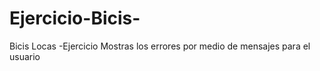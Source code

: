# Ejercicio-Bicis-
Bicis Locas -Ejercicio 
Mostras los errores por medio de mensajes para el usuario
